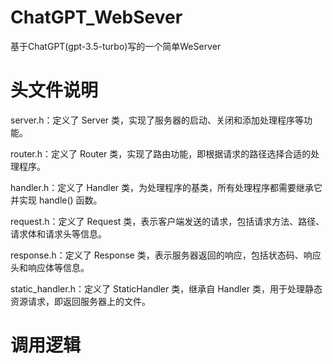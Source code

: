# ChatGPT_WebSever
基于ChatGPT(gpt-3.5-turbo)写的一个简单WeServer

# 头文件说明
server.h：定义了 Server 类，实现了服务器的启动、关闭和添加处理程序等功能。

router.h：定义了 Router 类，实现了路由功能，即根据请求的路径选择合适的处理程序。

handler.h：定义了 Handler 类，为处理程序的基类，所有处理程序都需要继承它并实现 handle() 函数。

request.h：定义了 Request 类，表示客户端发送的请求，包括请求方法、路径、请求体和请求头等信息。

response.h：定义了 Response 类，表示服务器返回的响应，包括状态码、响应头和响应体等信息。

static_handler.h：定义了 StaticHandler 类，继承自 Handler 类，用于处理静态资源请求，即返回服务器上的文件。

# 调用逻辑

